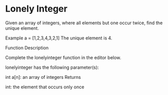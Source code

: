 # Lonely Integer

Given an array of integers, where all elements but one occur twice, find the unique element.

Example
a = [1,2,3,4,3,2,1]
The unique element is 4.

Function Description

Complete the lonelyinteger function in the editor below.

lonelyinteger has the following parameter(s):

int a[n]: an array of integers
Returns

int: the element that occurs only once